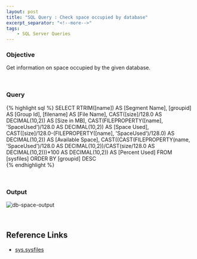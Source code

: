 ```yaml
---
layout: post
title: "SQL Query : Check space occupied by database"
excerpt_separator: "<!--more-->"
tags: 
    - SQL Server Queries
---
```


### Objective
Get information on space occupied by the given database.

<!--more-->
<br>

### Query
{% highlight sql %}
SELECT 
	RTRIM([name]) AS [Segment Name], 
	[groupid] AS [Group Id], 
	[filename] AS [File Name],
	CAST([size]/128.0 AS DECIMAL(10,2)) AS [Size in MB],
	CAST(FILEPROPERTY([name], 'SpaceUsed')/128.0 AS DECIMAL(10,2)) AS [Space Used],
	CAST([size]/128.0-(FILEPROPERTY([name], 'SpaceUsed')/128.0) AS DECIMAL(10,2)) AS [Available Space],
	CAST((CAST(FILEPROPERTY(name, 'SpaceUsed')/128.0 AS DECIMAL(10,2))/CAST(size/128.0 AS DECIMAL(10,2)))*100 AS DECIMAL(10,2)) AS [Percent Used]
FROM 
	[sysfiles]
ORDER BY 
	[groupid] DESC	
{% endhighlight %}

<br>

### Output
![db-space-output](/til/assets/sql-queries-output/db-space.png)

<br>

## Reference Links
- [sys.sysfiles](https://docs.microsoft.com/en-us/sql/relational-databases/system-compatibility-views/sys-sysfiles-transact-sql)